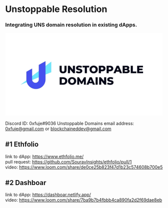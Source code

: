 # Unstoppable Resolution
### Integrating UNS domain resolution in existing dApps.

![alt text](https://github.com/0xfuje/unstoppable-resolution/blob/main/assets/unstoppable-desktop.jpg "Unstoppable Domains Logo")

Discord ID: 0xfuje#9036
Unstoppable Domains email address: 0xfuje@gmail.com or blockchaineddev@gmail.com


## #1 Ethfolio
link to dApp: https://www.ethfolio.me/  
pull request: https://github.com/SouravInsights/ethfolio/pull/1  
video: https://www.loom.com/share/de0ce25b823f47d1b23c574608b700e5

## #2 Dashboar
link to dApp: https://dashboar.netlify.app/  
video: https://www.loom.com/share/7ba9b7b4fbbb4ca890fa2d2f69dae8eb
